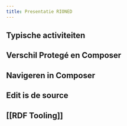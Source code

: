 ```yaml
---
title: Presentatie RIONED
---
```


## Typische activiteiten
## Verschil Protegé  en Composer
## Navigeren in Composer
## Edit is de source
## [[RDF Tooling]]
##
